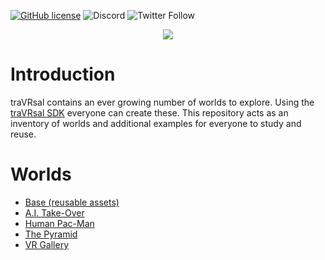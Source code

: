 [![GitHub license](https://img.shields.io/badge/license-MIT-blue.svg)](https://raw.githubusercontent.com/WetzoldStudios/traVRsal-worlds/master/LICENSE.md)
![Discord](https://img.shields.io/discord/653315487437946880)
![Twitter Follow](https://img.shields.io/twitter/follow/traVRsal_Robert?style=flat-square)

<p align="center">
  <img src="https://github.com/WetzoldStudios/traVRsal-sdk/raw/master/Editor/Images/travrsal-300.png">
</p>

# Introduction

traVRsal contains an ever growing number of worlds to explore. Using the [traVRsal SDK](https://github.com/WetzoldStudios/traVRsal-sdk) everyone can create these. This repository acts as an inventory of worlds and additional examples for everyone to study and reuse.

# Worlds

* [Base (reusable assets)](https://wetzoldstudios.github.io/traVRsal-worlds/Base)
* [A.I. Take-Over](https://wetzoldstudios.github.io/traVRsal-worlds/TrainingGround)
* [Human Pac-Man](https://wetzoldstudios.github.io/traVRsal-worlds/PacMan)
* [The Pyramid](https://wetzoldstudios.github.io/traVRsal-worlds/Pyramid)
* [VR Gallery](https://wetzoldstudios.github.io/traVRsal-worlds/Gallery)

